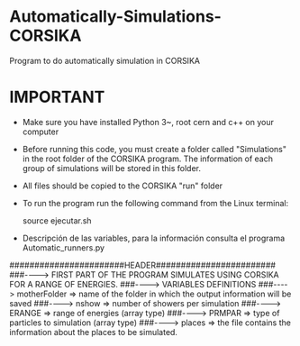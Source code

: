 # Automatically-Simulations-CORSIKA
Program to do automatically simulation in CORSIKA


# IMPORTANT
- Make sure you have installed Python 3~, root cern and c++ on your computer

- Before running this code, you must create a folder called "Simulations" in the root folder of the CORSIKA program. The information of each group of simulations will be stored in this folder.

- All files should be copied to the CORSIKA "run" folder

- To run the program run the following command from the Linux terminal:

    source ejecutar.sh




- Descripción de las variables, para la información consulta el programa Automatic_runners.py
 
#######################HEADER########################
###----> FIRST PART OF THE PROGRAM SIMULATES USING CORSIKA FOR A RANGE OF ENERGIES.
###----> VARIABLES DEFINITIONS 
###----> motherFolder => name of the folder in which the output information will be saved
###----> nshow => number of showers per simulation
###----> ERANGE => range of energies (array type)
###----> PRMPAR => type of particles to simulation (array type)
###----> places => the file contains the information about the places to be simulated.

